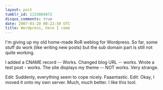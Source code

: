 ```yaml
---
layout: post
tumblr_id: 1133084872
disqus_comments: true
date: 2007-03-20 00:22:50 UTC
title: Wordpress, here I come
---
```


I'm giving up my old home-made RoR weblog for Wordpress. So far, some stuff do work (like writing new posts) but the sub domain
part is still not quite working.

I added a CNAME record -- Works. Changed blog URL -- works. Wrote a test post - works. The site displays my theme -- NOT works. Very strange.

Edit: Suddenly, everything seem to cope nicely. Faaantastic.
Edit: Okay, I moved it onto my own server. Much, much better. I like this tool.
